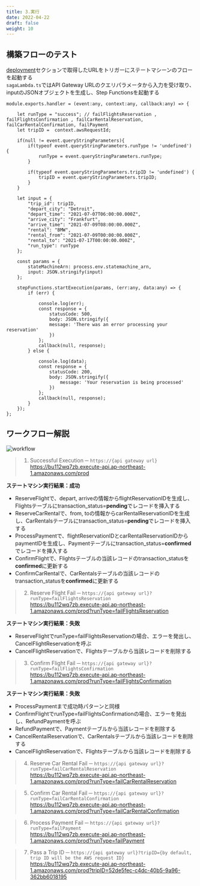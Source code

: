 ```yaml
---
title: 3.実行
date: 2022-04-22
draft: false
weight: 10
---
```


## 構築フローのテスト

[deployment](./2_deployment.md)セクションで取得したURLをトリガーにステートマシーンのフローを起動する  
```sagaLambda.ts```ではAPI Gateway URLのクエリパラメータから入力を受け取り、inputのJSONオブジェクトを生成し、Step Functionsを起動する

```code
module.exports.handler = (event:any, context:any, callback:any) => {

    let runType = "success"; // failFlightsReservation , failFlightsConfirmation , failCarRentalReservation, failCarRentalConfirmation, failPayment
    let tripID =  context.awsRequestId;
    
    if(null != event.queryStringParameters){
        if(typeof event.queryStringParameters.runType != 'undefined') {
            runType = event.queryStringParameters.runType;
        }

        if(typeof event.queryStringParameters.tripID != 'undefined') {
            tripID = event.queryStringParameters.tripID;
        }
    }

    let input = {
        "trip_id": tripID,
        "depart_city": "Detroit",
        "depart_time": "2021-07-07T06:00:00.000Z",
        "arrive_city": "Frankfurt",
        "arrive_time": "2021-07-09T08:00:00.000Z",
        "rental": "BMW",
        "rental_from": "2021-07-09T00:00:00.000Z",
        "rental_to": "2021-07-17T00:00:00.000Z",
        "run_type": runType
    };
    
    const params = {
        stateMachineArn: process.env.statemachine_arn,
        input: JSON.stringify(input)
    };
    
    stepFunctions.startExecution(params, (err:any, data:any) => {
        if (err) {
        
            console.log(err);
            const response = {
                statusCode: 500,
                body: JSON.stringify({
                message: 'There was an error processing your reservation'
                })
            };
            callback(null, response);
        } else {
            
            console.log(data);
            const response = {
                statusCode: 200,
                body: JSON.stringify({
                    message: 'Your reservation is being processed'
                })
            };
            callback(null, response);
        }
    });
};
```
## ワークフロー解説
![workflow](https://docs.aws.amazon.com/ja_jp/prescriptive-guidance/latest/patterns/images/pattern-img/fec0789c-d9b1-4d80-b179-dd9a7ecbec07/images/daad3e8e-6e6b-41c2-95c1-ca79d53ead64.png)
> 1. Successful Execution ─ ```https://{api gateway url}```
> https://bu112wq7zb.execute-api.ap-northeast-1.amazonaws.com/prod

**ステートマシン実行結果：成功**
- ReserveFlightで、depart, arriveの情報からflightReservationIDを生成し、Flightsテーブルにtransaction_status=**pending**でレコードを挿入する
- ReserveCarRentalで、from, toの情報からcarRentalReservationIDを生成し、CarRentalsテーブルにtransaction_status=**pending**でレコードを挿入する
- ProcessPaymentで、flightReservationIDとcarRentalReservationIDからpaymentIDを生成し、Paymentテーブルにtransaction_status=**confirmed**でレコードを挿入する
- ConfirmFlightで、Flightsテーブルの当該レコードのtransaction_statusを**confirmed**に更新する
- ConfirmCarRentalで、CarRentalsテーブルの当該レコードのtransaction_statusを**confirmed**に更新する

> 2. Reserve Flight Fail ─ ```https://{api gateway url}?runType=failFlightsReservation```  
> https://bu112wq7zb.execute-api.ap-northeast-1.amazonaws.com/prod?runType=failFlightsReservation

**ステートマシン実行結果：失敗**
- ReserveFlightでrunType=failFlightsReservationの場合、エラーを発出し、CancelFlightReservationを呼ぶ
- CancelFlightReservationで、Flightsテーブルから当該レコードを削除する

> 3. Confirm Flight Fail ─ ```https://{api gateway url}?runType=failFlightsConfirmation```  
> https://bu112wq7zb.execute-api.ap-northeast-1.amazonaws.com/prod?runType=failFlightsConfirmation 

**ステートマシン実行結果：失敗**
- ProcessPaymentまで成功時パターンと同様
- ConfirmFlightでrunType=failFlightsConfirmationの場合、エラーを発出し、RefundPaymentを呼ぶ
- RefundPaymentで、Paymentテーブルから当該レコードを削除する
- CancelRentalReservationで、CarRentalsテーブルから当該レコードを削除する
- CancelFlightReservationで、Flightsテーブルから当該レコードを削除する

> 4. Reserve Car Rental Fail ─ ```https://{api gateway url}?runType=failCarRentalReservation```  
> https://bu112wq7zb.execute-api.ap-northeast-1.amazonaws.com/prod?runType=failCarRentalReservation

> 5. Confirm Car Rental Fail ─ ```https://{api gateway url}?runType=failCarRentalConfirmation```  
> https://bu112wq7zb.execute-api.ap-northeast-1.amazonaws.com/prod?runType=failCarRentalConfirmation

> 6. Process Payment Fail ─ ```https://{api gateway url}?runType=failPayment```  
> https://bu112wq7zb.execute-api.ap-northeast-1.amazonaws.com/prod?runType=failPayment

> 7. Pass a Trip ID ─ ```https://{api gateway url}?tripID={by default, trip ID will be the AWS request ID}```  
> https://bu112wq7zb.execute-api.ap-northeast-1.amazonaws.com/prod?tripID=52de5fec-c4dc-40b5-9a96-362bb6018195